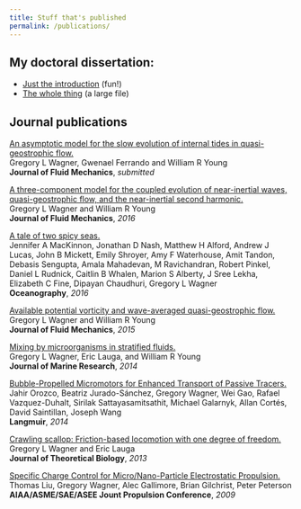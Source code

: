 ```yaml
---
title: Stuff that's published
permalink: /publications/
---
```


## My doctoral dissertation:
* [Just the introduction][] (fun!)
* [The whole thing][] (a large file)

## Journal publications

[An asymptotic model for the slow evolution of internal tides in quasi-geostrophic flow.][8]  
Gregory L Wagner, Gwenael Ferrando and William R Young  
**Journal of Fluid Mechanics**, *submitted*

[A three-component model for the coupled evolution of near-inertial waves, quasi-geostrophic flow, and the near-inertial second harmonic.][7]  
Gregory L Wagner and William R Young  
**Journal of Fluid Mechanics**, *2016*

[A tale of two spicy seas.][6]  
Jennifer A MacKinnon, Jonathan D Nash, Matthew H Alford, Andrew J Lucas, John B Mickett, Emily Shroyer, Amy F Waterhouse, Amit Tandon, Debasis Sengupta, Amala Mahadevan, M Ravichandran, Robert Pinkel, Daniel L Rudnick, Caitlin B Whalen, Marion S Alberty, J Sree Lekha, Elizabeth C Fine, Dipayan Chaudhuri, Gregory L Wagner  
**Oceanography**, *2016*

[Available potential vorticity and wave-averaged quasi-geostrophic flow.][5]  
Gregory L Wagner and William R Young  
**Journal of Fluid Mechanics**, *2015*

[Mixing by microorganisms in stratified fluids.][4]  
Gregory L Wagner, Eric Lauga, and William R Young  
**Journal of Marine Research**, *2014*

[Bubble-Propelled Micromotors for Enhanced Transport of Passive Tracers.][3]  
Jahir Orozco, Beatriz Jurado-Sánchez, Gregory Wagner, Wei Gao, Rafael Vazquez-Duhalt, Sirilak Sattayasamitsathit, Michael Galarnyk, Allan Cortés, David Saintillan, Joseph Wang  
**Langmuir**, *2014*

[Crawling scallop: Friction-based locomotion with one degree of freedom.][2]  
Gregory L Wagner and Eric Lauga  
**Journal of Theoretical Biology**, *2013*

[Specific Charge Control for Micro/Nano-Particle Electrostatic Propulsion.][1]  
Thomas Liu, Gregory Wagner, Alec Gallimore, Brian Gilchrist, Peter Peterson  
**AIAA/ASME/SAE/ASEE Jount Propulsion Conference**, *2009*


[Just the introduction]: https://glwagner.github.io/assets/pdf/glwDissertationIntroduction.pdf 
[The whole thing]: https://glwagner.github.io/assets/pdf/glwDissertation.pdf 

[8]: https://glwagner.github.io/assets/pdf/hydrostaticWaveEqn-arxiv-2017.pdf 
[7]: https://glwagner.github.io/assets/pdf/threeComponentModel-JFM-2016.pdf
[6]: http://tos.org/oceanography/article/a-tale-of-two-spicy-seas
[5]: https://glwagner.github.io/assets/pdf/availablePotentialVorticity-JFM-2015.pdf
[4]: https://glwagner.github.io/assets/pdf/stratifiedMixingMicros-JMR-2014.pdf
[3]: https://glwagner.github.io/assets/pdf/mixingBubbles-Langmuir-2014.pdf
[2]: https://glwagner.github.io/assets/pdf/crawlingScallop-JTheorBiol-2013.pdf
[1]: https://glwagner.github.io/assets/pdf/electrostaticPropulsion-AIAA-2009.pdf

